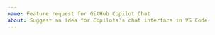 ```yaml
---
name: Feature request for GitHub Copilot Chat
about: Suggest an idea for Copilots's chat interface in VS Code
---
```


<!-- Please search existing issues to avoid creating duplicates -->
<!-- Please test using the latest insiders build to make sure your issue has not already been implemented: https://code.visualstudio.com/insiders/ -->

<!-- Describe the feature you'd like. -->